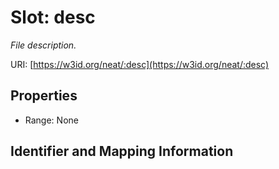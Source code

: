 # Slot: desc
_File description._


URI: [https://w3id.org/neat/:desc](https://w3id.org/neat/:desc)



<!-- no inheritance hierarchy -->


## Properties

 * Range: None



## Identifier and Mapping Information





